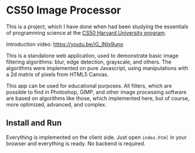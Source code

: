 # CS50 Image Processor

This is a project, which I have done when had been studying the essentials of programming science at the <a href="https://cs50.harvard.edu/certificates/54809fb7-3204-468e-9d37-bd9654e7295f" target="_blank">CS50 Harvard University program</a>. 

Introduction video: https://youtu.be/iG_lNIx9uno

This is a standalone web application, used to demonstrate basic image filtering algorithms: blur, edge detection, grayscale, and others. The algorithms were implemented on pure Javascript, using manipulations with a 2d matrix of pixels from HTML5 Canvas. 

This app can be used for educational purposes. All filters, which are possible to find in Photoshop, GIMP, and other image processing software are based on algorithms like those, which implemented here, but of course, more optimized, advanced, and complex.

## Install and Run

Everything is implemented on the client side. Just open `index.html` in your browser and everything is ready. No backend is required. 
